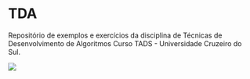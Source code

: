 # TDA
Repositório de exemplos e exercícios da disciplina de Técnicas de Desenvolvimento de Algoritmos
Curso TADS - Universidade Cruzeiro do Sul.

![](http://dwebkit.esy.es/repositorio/img/pseudoc%C3%B3digo.jpg?w256)
